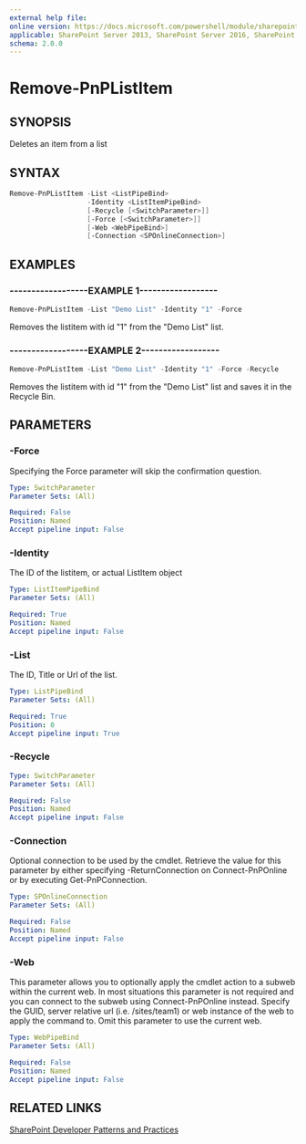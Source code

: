 ```yaml
---
external help file:
online version: https://docs.microsoft.com/powershell/module/sharepoint-pnp/remove-pnplistitem
applicable: SharePoint Server 2013, SharePoint Server 2016, SharePoint Server 2019, SharePoint Online
schema: 2.0.0
---
```

# Remove-PnPListItem

## SYNOPSIS
Deletes an item from a list

## SYNTAX

```powershell
Remove-PnPListItem -List <ListPipeBind>
                   -Identity <ListItemPipeBind>
                   [-Recycle [<SwitchParameter>]]
                   [-Force [<SwitchParameter>]]
                   [-Web <WebPipeBind>]
                   [-Connection <SPOnlineConnection>]
```

## EXAMPLES

### ------------------EXAMPLE 1------------------
```powershell
Remove-PnPListItem -List "Demo List" -Identity "1" -Force
```

Removes the listitem with id "1" from the "Demo List" list.

### ------------------EXAMPLE 2------------------
```powershell
Remove-PnPListItem -List "Demo List" -Identity "1" -Force -Recycle
```

Removes the listitem with id "1" from the "Demo List" list and saves it in the Recycle Bin.

## PARAMETERS

### -Force
Specifying the Force parameter will skip the confirmation question.

```yaml
Type: SwitchParameter
Parameter Sets: (All)

Required: False
Position: Named
Accept pipeline input: False
```

### -Identity
The ID of the listitem, or actual ListItem object

```yaml
Type: ListItemPipeBind
Parameter Sets: (All)

Required: True
Position: Named
Accept pipeline input: False
```

### -List
The ID, Title or Url of the list.

```yaml
Type: ListPipeBind
Parameter Sets: (All)

Required: True
Position: 0
Accept pipeline input: True
```

### -Recycle


```yaml
Type: SwitchParameter
Parameter Sets: (All)

Required: False
Position: Named
Accept pipeline input: False
```

### -Connection
Optional connection to be used by the cmdlet. Retrieve the value for this parameter by either specifying -ReturnConnection on Connect-PnPOnline or by executing Get-PnPConnection.

```yaml
Type: SPOnlineConnection
Parameter Sets: (All)

Required: False
Position: Named
Accept pipeline input: False
```

### -Web
This parameter allows you to optionally apply the cmdlet action to a subweb within the current web. In most situations this parameter is not required and you can connect to the subweb using Connect-PnPOnline instead. Specify the GUID, server relative url (i.e. /sites/team1) or web instance of the web to apply the command to. Omit this parameter to use the current web.

```yaml
Type: WebPipeBind
Parameter Sets: (All)

Required: False
Position: Named
Accept pipeline input: False
```

## RELATED LINKS

[SharePoint Developer Patterns and Practices](https://aka.ms/sppnp)
